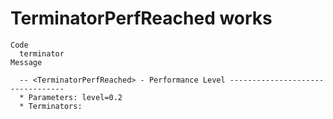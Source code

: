 # TerminatorPerfReached works

    Code
      terminator
    Message
      
      -- <TerminatorPerfReached> - Performance Level ---------------------------------
      * Parameters: level=0.2
      * Terminators:

